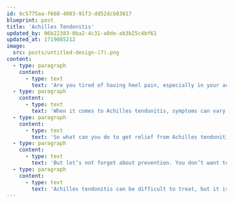 ```yaml
---
id: 6c5775aa-f668-4003-91f3-dd52dcb03817
blueprint: post
title: 'Achilles Tendonitis'
updated_by: 06b22383-0ba2-4c31-a8de-ab3b25c4bf61
updated_at: 1719085212
image:
  src: posts/untitled-design-(7).png
content:
  - type: paragraph
    content:
      - type: text
        text: 'Are you tired of having heel pain, especially in your aching Achilles tendon? There are things you can do to get the relief you deserve. Achilles tendonitis a painful condition that can keep you from your favorite activities and even impact your daily life. But don’t worry, we’ve got you covered with everything you need to know about this condition.'
  - type: paragraph
    content:
      - type: text
        text: 'When it comes to Achilles tendonitis, symptoms can vary from constant to intermittent. Whether it’s a constant ache in the back of your heel or stiffness in your calf, it can be hard to move around without discomfort. What causes Achilles tendonitis? Causes include but are not limited to overuse, repetitive strain, and tight calf muscles. If you’re an athlete or engage in high-impact activities like running and jumping, you’re at a higher risk of developing this painful condition. And if you’re wearing improper footwear, it’s only going to make things worse.'
  - type: paragraph
    content:
      - type: text
        text: 'So what can you do to get relief from Achilles tendonitis? First and foremost, rest is crucial for healing the tendon. But that doesn’t mean you have to sit on the sidelines forever. Ice therapy is a great way to reduce inflammation and pain, while stretching exercises and physical therapy can help improve flexibility and strength in the calf muscles. And if you need a little extra help managing the pain, over-the-counter pain relievers like ibuprofen and naproxen can work wonders.'
  - type: paragraph
    content:
      - type: text
        text: 'But let’s not forget about prevention. You don’t want to be dealing with Achilles tendonitis again and again. The key is to wear proper footwear and gradually increase the intensity of your activities. And don’t forget to stretch – it’s an essential part of any workout routine. Cross-training with low-impact activities like swimming and cycling can also help reduce the risk of injury.'
  - type: paragraph
    content:
      - type: text
        text: 'Achilles tendonitis can be difficult to treat, but it is not impossible. With the right treatment and prevention methods, you can get back to doing what you love without the pain. Don’t wait until it’s too late – seek medical attention promptly if you’re experiencing symptoms of Achilles tendonitis. It’s time to take control of your health and get back to feeling like yourself again.'
---
```


